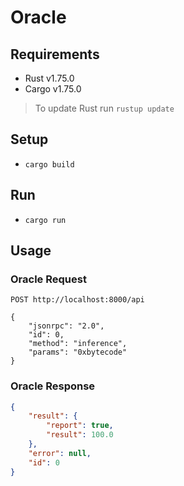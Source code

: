 # Oracle

## Requirements
- Rust v1.75.0
- Cargo v1.75.0

> To update Rust run `rustup update`

## Setup
- `cargo build`

## Run
- `cargo run`

## Usage
### Oracle Request
```http
POST http://localhost:8000/api

{
    "jsonrpc": "2.0",
    "id": 0,
    "method": "inference",
    "params": "0xbytecode"
}
```

### Oracle Response
```json
{
    "result": {
        "report": true,
        "result": 100.0
    },
    "error": null,
    "id": 0
}
```

